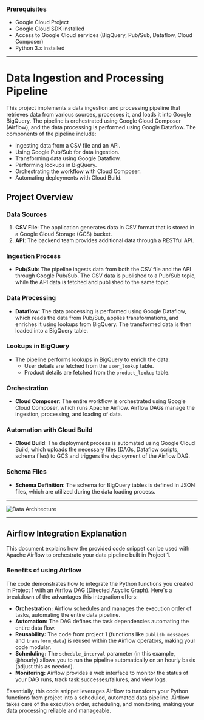 
### Prerequisites

- Google Cloud Project
- Google Cloud SDK installed
- Access to Google Cloud services (BigQuery, Pub/Sub, Dataflow, Cloud Composer)
- Python 3.x installed

---

# Data Ingestion and Processing Pipeline

This project implements a data ingestion and processing pipeline that retrieves data from various sources, processes it, and loads it into Google BigQuery. The pipeline is orchestrated using Google Cloud Composer (Airflow), and the data processing is performed using Google Dataflow. The components of the pipeline include:

- Ingesting data from a CSV file and an API.
- Using Google Pub/Sub for data ingestion.
- Transforming data using Google Dataflow.
- Performing lookups in BigQuery.
- Orchestrating the workflow with Cloud Composer.
- Automating deployments with Cloud Build.

## Project Overview

### Data Sources

1. **CSV File**: The application generates data in CSV format that is stored in a Google Cloud Storage (GCS) bucket.
2. **API**: The backend team provides additional data through a RESTful API.

### Ingestion Process

- **Pub/Sub**: The pipeline ingests data from both the CSV file and the API through Google Pub/Sub. The CSV data is published to a Pub/Sub topic, while the API data is fetched and published to the same topic.

### Data Processing

- **Dataflow**: The data processing is performed using Google Dataflow, which reads the data from Pub/Sub, applies transformations, and enriches it using lookups from BigQuery. The transformed data is then loaded into a BigQuery table.

### Lookups in BigQuery

- The pipeline performs lookups in BigQuery to enrich the data:
  - User details are fetched from the `user_lookup` table.
  - Product details are fetched from the `product_lookup` table.

### Orchestration

- **Cloud Composer**: The entire workflow is orchestrated using Google Cloud Composer, which runs Apache Airflow. Airflow DAGs manage the ingestion, processing, and loading of data.

### Automation with Cloud Build

- **Cloud Build**: The deployment process is automated using Google Cloud Build, which uploads the necessary files (DAGs, Dataflow scripts, schema files) to GCS and triggers the deployment of the Airflow DAG.

### Schema Files

- **Schema Definition**: The schema for BigQuery tables is defined in JSON files, which are utilized during the data loading process.

---

![Data Architecture]([https://github.com/karan8891/Data-Pipeline-Automation/blob/main/images/datapipeline.jpg](https://github.com/karan8891/Data-Pipeline-Automation/blob/main/images/data-automtion%20(1).jpg))

---

## Airflow Integration Explanation

This document explains how the provided code snippet can be used with Apache Airflow to orchestrate your data pipeline built in Project 1.

### Benefits of using Airflow

The code demonstrates how to integrate the Python functions you created in Project 1 with an Airflow DAG (Directed Acyclic Graph). Here's a breakdown of the advantages this integration offers:

* **Orchestration:** Airflow schedules and manages the execution order of tasks, automating the entire data pipeline.
* **Automation:** The DAG defines the task dependencies automating the entire data flow.
* **Reusability:** The code from project 1 (functions like `publish_messages` and `transform_data`) is reused within the Airflow operators, making your code modular.
* **Scheduling:** The `schedule_interval` parameter (in this example, @hourly) allows you to run the pipeline automatically on an hourly basis (adjust this as needed).
* **Monitoring:** Airflow provides a web interface to monitor the status of your DAG runs, track task successes/failures, and view logs.

Essentially, this code snippet leverages Airflow to transform your Python functions from project into a scheduled, automated data pipeline. Airflow takes care of the execution order, scheduling, and monitoring, making your data processing reliable and manageable.
